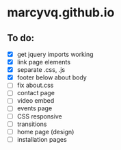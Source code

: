 # marcyvq.github.io

## To do:
- [x] get jquery imports working
- [x] link page elements
- [x] separate .css, .js
- [x] footer below about body
- [ ] fix about.css
- [ ] contact page
- [ ] video embed
- [ ] events page
- [ ] CSS responsive
- [ ] transitions
- [ ] home page (design)
- [ ] installation pages
